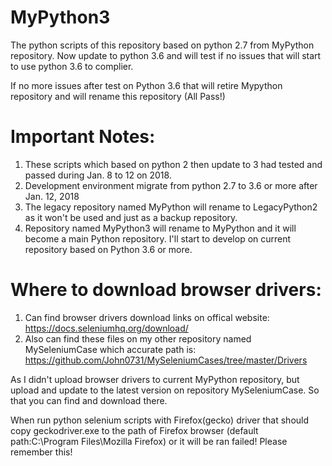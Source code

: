 # MyPython3

The python scripts of this repository based on python 2.7 from MyPython repository.
Now update to python 3.6 and will test if no issues that will start to use python 3.6 to complier.

If no more issues after test on Python 3.6 that will retire Mypython repository and will rename this repository (All Pass!)

# Important Notes:
1. These scripts which based on python 2 then update to 3 had tested and passed during Jan. 8 to 12 on 2018. 
2. Development environment migrate from python 2.7 to 3.6 or more after Jan. 12, 2018  
3. The legacy repository named MyPython will rename to LegacyPython2 as it won't be used and just as a backup repository.
4. Repository named MyPython3 will rename to MyPython and it will become a main Python repository. I'll start to develop on current repository based on Python 3.6 or more.

# Where to download browser drivers:
1. Can find browser drivers download links on offical website: https://docs.seleniumhq.org/download/
2. Also can find these files on my other repository named MySeleniumCase which accurate path is: https://github.com/John0731/MySeleniumCases/tree/master/Drivers

As I didn't upload browser drivers to current MyPython repository, but upload and update to the latest version on repository MySeleniumCase. So that you can find and download there.

When run python selenium scripts with Firefox(gecko) driver that should copy geckodriver.exe to the path of Firefox browser (default path:C:\Program Files\Mozilla Firefox) or it will be ran failed!
Please remember this!



